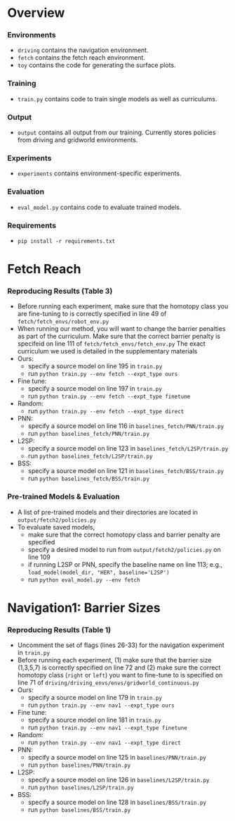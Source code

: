 # Overview 

### Environments
* `driving` contains the navigation environment. 
* `fetch` contains the fetch reach environment.
* `toy` contains the code for generating the surface plots. 

### Training
* `train.py` contains code to train single models as well as curriculums. 

### Output
* `output` contains all output from our training. Currently stores policies from driving and gridworld environments.

### Experiments
* `experiments` contains environment-specific experiments. 

### Evaluation

* `eval_model.py` contains code to evaluate trained models.  

### Requirements

* `pip install -r requirements.txt`  

# Fetch Reach 

### Reproducing Results (Table 3)

* Before running each experiment, make sure that the homotopy class you are fine-tuning to is correctly specified in line 49 of `fetch/fetch_envs/robot_env.py`
* When running our method, you will want to change the barrier penalties as part of the curriculum. Make sure that the correct barrier penalty is specifeid on line 111 of  `fetch/fetch_envs/fetch_env.py` The exact curriculum we used is detailed in the supplementary materials
* Ours:
  * specify a source model on line 195 in `train.py`
  * run `python train.py --env fetch --expt_type ours`
* Fine tune:
  * specify a source model on line 197 in `train.py`
  * run `python train.py --env fetch --expt_type finetune`
* Random:
  * run `python train.py --env fetch --expt_type direct`
* PNN:
  * specify a source model on line 116 in `baselines_fetch/PNN/train.py`
  * run `python baselines_fetch/PNN/train.py`  
* L2SP:
  * specify a source model on line 123 in `baselines_fetch/L2SP/train.py`
  * run `python baselines_fetch/L2SP/train.py`  
* BSS:
  * specify a source model on line 121 in `baselines_fetch/BSS/train.py`
  * run `python baselines_fetch/BSS/train.py`  

### Pre-trained Models  & Evaluation 

* A list of pre-trained models and their directories are located in `output/fetch2/policies.py` 
* To evaluate saved models, 
  * make sure that the correct homotopy class and barrier penalty are specified
  * specify a desired model to run from `output/fetch2/policies.py` on line 109
  * if running L2SP or PNN, specify the baseline name on line 113; e.g.,  `load_model(model_dir, "HER", baseline='L2SP')`
  * run `python eval_model.py --env fetch`

# Navigation1: Barrier Sizes

### Reproducing Results (Table 1) 

* Uncomment the set of flags (lines 26-33) for the navigation experiment in `train.py`
* Before running each experiment, (1) make sure that the barrier size (1,3,5,7) is correctly specified on line 72 and (2) make sure the correct homotopy class (`right` or `left`) you want to fine-tune to is specified on line 71 of `driving/driving_envs/envs/gridworld_continuous.py`
* Ours:
  * specify a source model on line 179 in `train.py`
  * run `python train.py --env nav1 --expt_type ours`
* Fine tune:
  * specify a source model on line 181 in `train.py`
  * run `python train.py --env nav1 --expt_type finetune`
* Random:
  * run `python train.py --env nav1 --expt_type direct`
* PNN:
  * specify a source model on line 125 in `baselines/PNN/train.py`
  * run `python baselines/PNN/train.py`  
* L2SP:
  * specify a source model on line 126 in `baselines/L2SP/train.py`
  * run `python baselines/L2SP/train.py`  
* BSS:
  * specify a source model on line 128 in `baselines/BSS/train.py`
  * run `python baselines/BSS/train.py`  

